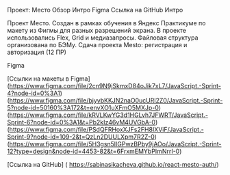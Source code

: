 Проект: Место
Обзор
Интро
Figma
Ссылка на GitHub
Интро

Проект Место. Создан в рамках обучения в Яндекс Практикуме по макету из Фигмы для разных разрешений экрана. В проекте использовались Flex, Grid и медиазапросы. Файловая структура организована по БЭМу.
Сдача проекта Mesto: регистрация и авторизация (12 ПР)

Figma

[Ссылки на макеты в Figma] (https://www.figma.com/file/2cn9N9jSkmxD84oJik7xL7/JavaScript.-Sprint-4?node-id=0%3A1) (https://www.figma.com/file/bjyvbKKJN2naO0ucURl2Z0/JavaScript.-Sprint-5?node-id=50160%3A172&t=envXO1uXFmO5MXJp-0) (https://www.figma.com/file/kRVLKwYG3d1HGLvh7JFWRT/JavaScript.-Sprint-6?node-id=0%3A1&t=Pb2kIz46vM4UVGbA-0) (https://www.figma.com/file/PSdQFRHoxXJFs2FH8IXViF/JavaScript.-Sprint-9?node-id=109-2&t=QzLn2DUULXpm7R2Z-0) (https://www.figma.com/file/5H3gsn5lIGPwzBPby9jAOo/JavaScript.-Sprint-12?type=design&node-id=4453-82&t=6FrxmEMYbPImNrrI-0)

[Ссылка на GitHub] ( https://sabinasikacheva.github.io/react-mesto-auth/)
